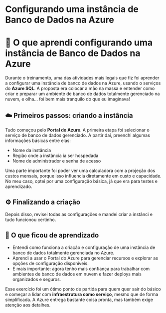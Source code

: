 # Configurando uma instância de Banco de Dados na Azure

# 💬 O que aprendi configurando uma instância de Banco de Dados na Azure

Durante o treinamento, uma das atividades mais legais que fiz foi aprender a configurar uma instância de banco de dados na Azure, usando o serviços do **Azure SQL**. A proposta era colocar a mão na massa e entender como criar e preparar um ambiente de banco de dados totalmente gerenciado na nuvem, e olha... foi bem mais tranquilo do que eu imaginava!

## ☁️ Primeiros passos: criando a instância

Tudo começou pelo **Portal do Azure**. A primeira etapa foi selecionar o serviço de banco de dados gerenciado. A partir daí, preenchi algumas informações básicas entre elas:

- Nome da instância
- Região onde a instância ia ser hospedada
- Nome de administrador e senha de acesso

Uma parte importante foi poder ver uma calculadora com a projeção dos custos mensais, porque isso influencia diretamente em custo e capacidade. No meu caso, optei por uma configuração básica, já que era para testes e aprendizado.

## ⚙️ Finalizando a criação

Depois disso, revisei todas as configurações e mandei criar a instânci e tudo funcionou certinho.

## 🎯 O que ficou de aprendizado

- Entendi como funciona a criação e configuração de uma instância de banco de dados totalmente gerenciada no Azure.
- Aprendi a usar o Portal do Azure para gerenciar recursos e explorar as opções de configuração disponíveis.
- E mais importante: agora tenho mais confiança para trabalhar com ambientes de banco de dados em nuvem e fazer deploys mais organizados e seguros.

Esse exercício foi um ótimo ponto de partida para quem quer sair do básico e começar a lidar com **infraestrutura como serviço**, mesmo que de forma simplificada. 
A Azure entrega bastante coisa pronta, mas também exige atenção aos detalhes.

